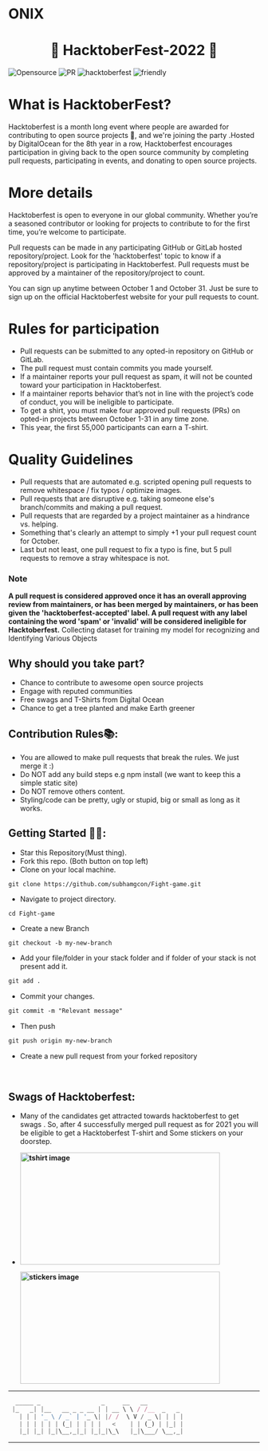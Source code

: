 # ONIX
<h1 align="center"> 🎃 HacktoberFest-2022 🎃</h1>

![Opensource](https://img.shields.io/badge/openSource-%E2%9D%A4-blue) ![PR](https://img.shields.io/badge/PRs-welcome-green) ![hacktoberfest](https://img.shields.io/badge/Hacktoberfest-2022-red) ![friendly](https://img.shields.io/badge/beginner-friendly-l)

# What is HacktoberFest?

Hacktoberfest is a month long event where people are awarded for contributing to open source projects 🙌, and we're joining the party .Hosted by DigitalOcean for the 8th year in a row, Hacktoberfest encourages participation in giving back to the open source community by completing pull requests, participating in events, and donating to open source projects.

# More details

Hacktoberfest is open to everyone in our global community. Whether you’re a seasoned contributor or looking for projects to contribute to for the first time, you’re welcome to participate.

Pull requests can be made in any participating GitHub or GitLab hosted repository/project. Look for the 'hacktoberfest' topic to know if a repository/project is participating in Hacktoberfest. Pull requests must be approved by a maintainer of the repository/project to count.

You can sign up anytime between October 1 and October 31. Just be sure to sign up on the official Hacktoberfest website for your pull requests to count.

# Rules for participation

* Pull requests can be submitted to any opted-in repository on GitHub or GitLab.
* The pull request must contain commits you made yourself.
* If a maintainer reports your pull request as spam, it will not be counted toward your participation in Hacktoberfest.
* If a maintainer reports behavior that’s not in line with the project’s code of conduct, you will be ineligible to participate.
* To get a shirt, you must make four approved pull requests (PRs) on opted-in projects between October 1-31 in any time zone.
* This year, the first 55,000 participants can earn a T-shirt.

# Quality Guidelines

* Pull requests that are automated e.g. scripted opening pull requests to remove whitespace / fix typos / optimize images.
* Pull requests that are disruptive e.g. taking someone else's branch/commits and making a pull request.
* Pull requests that are regarded by a project maintainer as a hindrance vs. helping.
* Something that's clearly an attempt to simply +1 your pull request count for October.
* Last but not least, one pull request to fix a typo is fine, but 5 pull requests to remove a stray whitespace is not.

### Note

**A pull request is considered approved once it has an overall approving review from maintainers, or has been merged by maintainers, or has been given the 'hacktoberfest-accepted' label. A pull request with any label containing the word 'spam' or 'invalid' will be considered ineligible for Hacktoberfest.**
Collecting dataset for training my model for recognizing and Identifying Various Objects






## Why should you take part?

- Chance to contribute to awesome open source projects 
- Engage with reputed communities
- Free swags and T-Shirts from Digital Ocean
- Chance to get a tree planted and make Earth greener


## Contribution Rules📚:

- You are allowed to make pull requests that break the rules. We just merge it :)
- Do NOT add any build steps e.g npm install (we want to keep this a simple static site)
- Do NOT remove others content.
- Styling/code can be pretty, ugly or stupid, big or small as long as it works.


## Getting Started 🤩🤗:

- Star this Repository(Must thing).
- Fork this repo. (Both button on top left)
- Clone on your local machine.

```terminal
git clone https://github.com/subhamgcon/Fight-game.git
```
- Navigate to project directory.
```terminal
cd Fight-game
```

- Create a new Branch

```markdown
git checkout -b my-new-branch
```
- Add your file/folder in your stack folder and if folder of your stack is not present add it.
```markdown
git add .
```
- Commit your changes.

```markdown
git commit -m "Relevant message"
```
- Then push 
```markdown
git push origin my-new-branch
```


- Create a new pull request from your forked repository

<br>

## Swags of Hacktoberfest:
- Many of the candidates get attracted towards hacktoberfest to get swags . So, after 4 successfully merged pull request as for 2021 you will be eligible to get a Hacktoberfest T-shirt and Some stickers on your doorstep.
 
     <li><B><p><img src="https://miro.medium.com/max/1050/1*4JctIO7irt8hFxBmTvUpiQ.jpeg" width="400" height="225" style="width: 400px; height: 225px;" alt="tshirt image"></a></p><p><img src="https://miro.medium.com/max/1050/1*jkffr74bq5RsQ_xqDhgqYQ.jpeg" width="400" height="225" style="width: 400px; height: 225px;" alt="stickers image"></p>
</b></li>







---

```javascript
  _____ _                 _     __   __
 |_   _| |__   __ _ _ __ | | __ \ \ / /__  _   _
   | | | '_ \ / _` | '_ \| |/ /  \ V / _ \| | | |
   | | | | | | (_| | | | |   <    | | (_) | |_| |
   |_| |_| |_|\__,_|_| |_|_|\_\   |_|\___/ \__,_|
```
---

